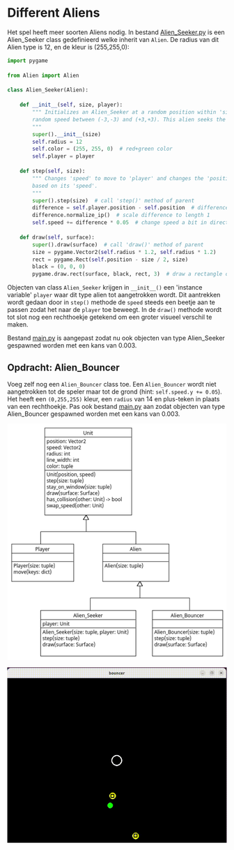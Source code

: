 # Different Aliens

Het spel heeft meer soorten Aliens nodig. In bestand
[Alien_Seeker.py](Alien_Seeker.py) is een Alien_Seeker class
gedefinieerd welke inherit van `Alien`. De radius van dit Alien type
is 12, en de kleur is (255,255,0):

```python
import pygame

from Alien import Alien

class Alien_Seeker(Alien):

    def __init__(self, size, player):
        """ Initializes an Alien_Seeker at a random position within 'size' and
        random speed between (-3,-3) and (+3,+3). This alien seeks the 'player' unit
        """
        super().__init__(size)
        self.radius = 12
        self.color = (255, 255, 0)  # red+green color
        self.player = player

    def step(self, size):
        """ Changes 'speed' to move to 'player' and changes the 'position'
        based on its 'speed'.
        """
        super().step(size)  # call 'step()' method of parent
        difference = self.player.position - self.position  # difference between 'player' and 'self'
        difference.normalize_ip()  # scale difference to length 1
        self.speed += difference * 0.05  # change speed a bit in direction of 'player'

    def draw(self, surface):
        super().draw(surface)  # call 'draw()' method of parent
        size = pygame.Vector2(self.radius * 1.2, self.radius * 1.2)
        rect = pygame.Rect(self.position - size / 2, size)
        black = (0, 0, 0)
        pygame.draw.rect(surface, black, rect, 3)  # draw a rectangle on top
```

Objecten van class `Alien_Seeker` krijgen in `__init__()` een
'instance variable' `player` waar dit type alien tot aangetrokken
wordt. Dit aantrekken wordt gedaan door in `step()` methode de `speed`
steeds een beetje aan te passen zodat het naar de `player` toe
beweegt. In de `draw()` methode wordt tot slot nog een rechthoekje
getekend om een groter visueel verschil te maken.

Bestand [main.py](main.py) is aangepast zodat nu ook objecten van type
Alien_Seeker gespawned worden met een kans van 0.003.

## Opdracht: Alien_Bouncer

Voeg zelf nog een `Alien_Bouncer` class toe. Een `Alien_Bouncer` wordt
niet aangetrokken tot de speler maar tot de grond (hint: `self.speed.y
+= 0.05`). Het heeft een `(0,255,255)` kleur, een `radius` van 14 en
plus-teken in plaats van een rechthoekje. Pas ook bestand
[main.py](main.py) aan zodat objecten van type Alien_Bouncer gespawned
worden met een kans van 0.003.

![Alien_Bouncer.png](Alien_Bouncer.png)

![bouncer.gif](bouncer.gif)
